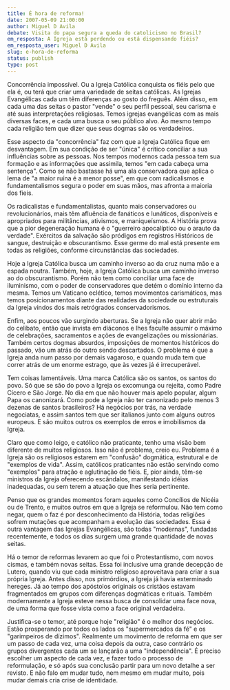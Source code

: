 ```yaml
---
title: É hora de reforma!
date: 2007-05-09 21:00:00
author: Miguel D Avila
debate: Visita do papa segura a queda do catolicismo no Brasil?
em_resposta: A Igreja está perdendo ou está dispensando fiéis?
em_resposta_user: Miguel D Avila
slug: e-hora-de-reforma
status: publish 
type: post
---
```


Concorrência impossível. Ou a Igreja Católica conquista os fiéis pelo que ela é, ou terá que criar uma variedade de seitas católicas. As Igrejas Evangélicas cada um têm diferenças ao gosto do freguês. Além disso, em cada uma das seitas o pastor "vende" o seu perfil pessoal, seu carisma e até suas interpretações religiosas. Temos igrejas evangélicas com as mais diversas faces, e cada uma busca o seu público alvo. Ao mesmo tempo cada religião tem que dizer que seus dogmas são os verdadeiros.   

  

Esse aspecto da "concorrência" faz com que a Igreja Católica fique em desvantagem. Em sua condição de ser "única" é crítico conciliar a sua influências sobre as pessoas. Nos tempos modernos cada pessoa tem sua formação e as informações que assimila, temos "em cada cabeça uma sentença". Como se não bastasse há uma ala conservadora que aplica o lema de "a maior ruína é a menor posse", em que com radicalismos e fundamentalismos segura o poder em suas mãos, mas afronta a maioria dos fieis.  

  

 Os radicalistas e fundamentalistas, quanto mais conservadores ou revolucionários, mais têm afluência de fanáticos e lunáticos, disponíveis e apropriados para militâncias, ativismos, e maniqueísmos. A História prova que a pior degeneração humana é o "guerreiro apocalíptico ou o arauto da verdade". Exércitos da salvação são pródigos em registros Históricos de sangue, destruição e obscurantismo. Esse germe do mal está presente em todas as religiões, conforme circunstâncias das sociedades.   

  

Hoje a Igreja Católica busca um caminho inverso ao da cruz numa mão e a espada noutra. Também, hoje, a Igreja Católica busca um caminho inverso ao do obscurantismo. Porém não tem como conciliar uma face de iluminismo, com o poder de conservadores que detém o domínio interno da mesma. Temos um Vaticano eclético, temos movimentos carismáticos, mas temos posicionamentos diante das realidades da sociedade ou estruturais da Igreja vindos dos mais retrógrados conservadorismos.   

  

Enfim, aos poucos vão surgindo aberturas. Se a Igreja não quer abrir mão do celibato, então que invista em diáconos e lhes faculte assumir o máximo de celebrações, sacramentos e ações de evangelizações ou missionárias. Também certos dogmas absurdos, imposições de momentos históricos do passado, vão um atrás do outro sendo descartados. O problema é que a Igreja anda num passo por demais vagaroso, e quando muda tem que correr atrás de um enorme estrago, que às vezes já é irrecuperável.  

  

Tem coisas lamentáveis. Uma marca Católica são os santos, os santos do povo. Só que se são do povo a Igreja os excomunga ou rejeita, como Padre Cícero e São Jorge. No dia em que não houver mais apelo popular, algum Papa os canonizará. Como pode a Igreja não ter canonizado pelo menos 3 dezenas de santos brasileiros? Há negócios por trás, na verdade negociatas, e assim santos tem que ser italianos junto com alguns outros europeus. E são muitos outros os exemplos de erros e imobilismos da Igreja.  

  

Claro que como leigo, e católico não praticante, tenho uma visão bem diferente de muitos religiosos. Isso não é problema, creio eu. Problema é a Igreja são os religiosos estarem em "confusão" dogmática, estrutural e de "exemplos de vida". Assim, católicos praticantes não estão servindo como "exemplos" para atração e aglutinação de fiéis. E, pior ainda, têm-se ministros da Igreja oferecendo escândalos, manifestando idéias inadequadas, ou sem terem a atuação que lhes seria pertinente.   

  

Penso que os grandes momentos foram aqueles como Concílios de Nicéia ou de Trento, e muitos outros em que a Igreja se reformulou. Não tem como negar, quem o faz é por desconhecimento da História, todas religiões sofrem mutações que acompanham a evolução das sociedades. Essa é outra vantagem das Igrejas Evangélicas, são todas "modernas", fundadas recentemente, e todos os dias surgem uma grande quantidade de novas seitas.  

  

Há o temor de reformas levarem ao que foi o Protestantismo, com novos cismas, e também novas seitas. Essa foi inclusive uma grande decepção de Lutero, quando viu que cada ministro religioso aproveitava para criar a sua própria Igreja. Antes disso, nos primórdios, a Igreja já havia exterminado hereges. Já ao tempo dos apóstolos originais os cristãos estavam fragmentados em grupos com diferenças dogmáticas e rituais. Também modernamente a Igreja esteve nessa busca de consolidar uma face nova, de uma forma que fosse vista como a face original verdadeira.   

  

Justifica-se o temor, até porque hoje "religião" é o melhor dos negócios. Estão prosperando por todos os lados os "supermercados da fé" e os "garimpeiros de dízimos". Realmente um movimento de reforma em que ser um passo de cada vez, uma coisa depois da outra, caso contrário os grupos divergentes cada um se lançarão a uma "independência". É preciso escolher um aspecto de cada vez, e fazer todo o processo de reformulação, e só após sua conclusão partir para um novo detalhe a ser revisto. E não falo em mudar tudo, nem mesmo em mudar muito, pois mudar demais cria crise de identidade.
